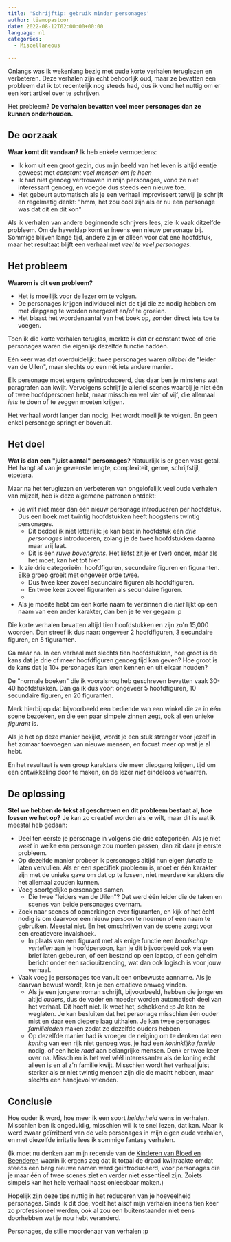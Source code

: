 ```yaml
---
title: 'Schrijftip: gebruik minder personages'
author: tiamopastoor
date: 2022-08-12T02:00:00+00:00
language: nl
categories:
  - Miscellaneous

---
```

Onlangs was ik wekenlang bezig met oude korte verhalen teruglezen en verbeteren. Deze verhalen zijn echt behoorlijk oud, maar ze bevatten een probleem dat ik tot recentelijk nog steeds had, dus ik vond het nuttig om er een kort artikel over te schrijven.

Het probleem? **De verhalen bevatten veel meer personages dan ze kunnen onderhouden.**

## De oorzaak 

**Waar komt dit vandaan?** Ik heb enkele vermoedens:

  * Ik kom uit een groot gezin, dus mijn beeld van het leven is altijd eentje geweest met _constant veel mensen om je heen_
  * Ik had niet genoeg vertrouwen in mijn personages, vond ze niet interessant genoeg, en voegde dus steeds een nieuwe toe.
  * Het gebeurt automatisch als je een verhaal improviseert terwijl je schrijft en regelmatig denkt: "hmm, het zou cool zijn als er nu een personage was dat dit en dit kon" 

Als ik verhalen van andere beginnende schrijvers lees, zie ik vaak ditzelfde probleem. Om de haverklap komt er ineens een nieuw personage bij. Sommige blijven lange tijd, andere zijn er alleen voor dat ene hoofdstuk, maar het resultaat blijft een verhaal met _veel te veel personages._

## Het probleem 

**Waarom is dit een probleem?**

  * Het is moeilijk voor de lezer om te volgen.
  * De personages krijgen individueel niet de tijd die ze nodig hebben om met diepgang te worden neergezet en/of te groeien.
  * Het blaast het woordenaantal van het boek op, zonder direct iets toe te voegen.

Toen ik die korte verhalen teruglas, merkte ik dat er constant twee of drie personages waren die eigenlijk dezelfde functie hadden.

Eén keer was dat overduidelijk: twee personages waren _allebei_ de "leider van de Uilen", maar slechts op een nét iets andere manier.

Elk personage moet ergens geïntroduceerd, dus daar ben je minstens wat paragrafen aan kwijt. Vervolgens schrijf je allerlei scenes waarbij je niet één of twee hoofdpersonen hebt, maar misschien wel vier of vijf, die allemaal _iets_ te doen of te zeggen moeten krijgen. 

Het verhaal wordt langer dan nodig. Het wordt moeilijk te volgen. En geen enkel personage springt er bovenuit.

## Het doel 

**Wat is dan een "juist aantal" personages?** Natuurlijk is er geen vast getal. Het hangt af van je gewenste lengte, complexiteit, genre, schrijfstijl, etcetera.

Maar na het teruglezen en verbeteren van ongelofelijk veel oude verhalen van mijzelf, heb ik deze algemene patronen ontdekt:

  * Je wilt niet meer dan één nieuw personage introduceren per hoofdstuk. Dus een boek met twintig hoofdstukken heeft hoogstens twintig personages. 
      * Dit bedoel ik niet letterlijk: je kan best in hoofdstuk één _drie personages_ introduceren, zolang je de twee hoofdstukken daarna maar vrij laat.
      * Dit is een _ruwe bovengrens_. Het liefst zit je er (ver) onder, maar als het moet, kan het tot hier.
  * Ik zie drie categorieën: hoofdfiguren, secundaire figuren en figuranten. Elke groep groeit met ongeveer orde twee.
      * Dus twee keer zoveel secundaire figuren als hoofdfiguren.
      * En twee keer zoveel figuranten als secundaire figuren.
      * 
  * Als je moeite hebt om een korte naam te verzinnen die _niet_ lijkt op een naam van een ander karakter, dan ben je te ver gegaan :p

Die korte verhalen bevatten altijd tien hoofdstukken en zijn zo'n 15,000 woorden. Dan streef ik dus naar: ongeveer 2 hoofdfiguren, 3 secundaire figuren, en 5 figuranten.

Ga maar na. In een verhaal met slechts tien hoofdstukken, hoe groot is de kans dat je drie of meer hoofdfiguren genoeg tijd kan geven? Hoe groot is de kans dat je 10+ personages kan leren kennen en uit elkaar houden?

De "normale boeken" die ik vooralsnog heb geschreven bevatten vaak 30-40 hoofdstukken. Dan ga ik dus voor: ongeveer 5 hoofdfiguren, 10 secundaire figuren, en 20 figuranten.

Merk hierbij op dat bijvoorbeeld een bediende van een winkel die ze in één scene bezoeken, en die een paar simpele zinnen zegt, ook al een unieke _figurant_ is. 

Als je het op deze manier bekijkt, wordt je een stuk strenger voor jezelf in het zomaar toevoegen van nieuwe mensen, en focust meer op wat je al hebt.

En het resultaat is een groep karakters die meer diepgang krijgen, tijd om een ontwikkeling door te maken, en de lezer _niet_ eindeloos verwarren.

## De oplossing 

**Stel we hebben de tekst al geschreven en dit probleem bestaat al, hoe lossen we het op?** Je kan zo creatief worden als je wilt, maar dit is wat ik meestal heb gedaan:

  * Deel ten eerste je personage in volgens die drie categorieën. Als je niet _weet_ in welke een personage zou moeten passen, dan zit daar je eerste probleem.
  * Op dezelfde manier probeer ik personages altijd hun eigen _functie_ te laten vervullen. Als er een specifiek probleem is, moet er één karakter zijn met de unieke gave om dat op te lossen, niet meerdere karakters die het allemaal zouden kunnen. 
  * Voeg soortgelijke personages samen. 
      * Die twee "leiders van de Uilen"? Dat werd één leider die de taken en scenes van beide personages overnam.
  * Zoek naar scenes of opmerkingen over figuranten, en kijk of het écht nodig is om daarvoor een nieuw persoon te noemen of een naam te gebruiken. Meestal niet. En het omschrijven van de scene zorgt voor een creatievere invalshoek.
      * In plaats van een figurant met als enige functie een _boodschap vertellen_ aan je hoofdpersoon, kan je dit bijvoorbeeld ook via een brief laten gebeuren, of een bestand op een laptop, of een geheim bericht onder een radiouitzending, wat dan ook logisch is voor jouw verhaal.
  * Vaak voeg je personages toe vanuit een onbewuste aanname. Als je daarvan bewust wordt, kan je een creatieve omweg vinden.
      * Als je een jongerenroman schrijft, bijvoorbeeld, hebben die jongeren altijd _ouders_, dus de vader en moeder worden automatisch deel van het verhaal. Dit hoeft niet. Ik weet het, schokkend :p Je kan ze weglaten. Je kan besluiten dat het personage misschien één ouder mist en daar een diepere laag uithalen. Je kan twee personages _familieleden_ maken zodat ze dezelfde ouders hebben.
      * Op dezelfde manier had ik vroeger de neiging om te denken dat een _koning_ van een rijk niet genoeg was, je had een _koninklijke familie_ nodig, of een hele _raad_ aan belangrijke mensen. Denk er twee keer over na. Misschien is het wel véél interessanter als de koning echt alleen is en al z'n familie kwijt. Misschien wordt het verhaal juist sterker als er niet twintig mensen zijn die de macht hebben, maar slechts een handjevol vrienden.

## Conclusie 

Hoe ouder ik word, hoe meer ik een soort _helderheid_ wens in verhalen. Misschien ben ik ongeduldig, misschien wil ik te snel lezen, dat kan. Maar ik werd zwaar geïrriteerd van de vele personages in mijn eigen oude verhalen, en met diezelfde irritatie lees ik sommige fantasy verhalen. 

(Ik moet nu denken aan mijn recensie van de [Kinderen van Bloed en Beenderen](/blog/2021/2021-10-15-tussendoortje-the-orisha-legacy-tomi-adeyemi/) waarin ik ergens zeg dat ik totaal de draad kwijtraakte omdat steeds een berg nieuwe namen werd geïntroduceerd, voor personages die je maar één of twee scenes ziet en verder niet essentieel zijn. Zoiets simpels kan het hele verhaal haast onleesbaar maken.)

Hopelijk zijn deze tips nuttig in het reduceren van je hoeveelheid personages. Sinds ik dit doe, voelt het alsof mijn verhalen ineens tien keer zo professioneel werden, ook al zou een buitenstaander niet eens doorhebben wat je nou hebt veranderd.

Personages, de stille moordenaar van verhalen :p